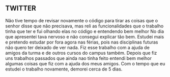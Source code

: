 ## TWITTER

Não tive tempo de revisar novamente o código para tirar as coisas que o senhor disse que não precisava, mas reli as funcionalidades que o trabalho
tinha que ter e fui olhando elas no código e entendendo bem melhor
No dia que apresentei tava nervoso e não consegui explicar tão bem. Estudei mais e pretendo estudar por fora agora nas férias, pois nas disciplinas
futuras não quero ter deixado de ver nada.
Fiz esse trabalho com a ajuda de amigos da turma e de outros cursos do campus também. Depois que fiz uns trabalhos passados que ainda nao tinha feito
entendi bem melhor algumas coisas que fiz com a ajuda dos meus amigos.
Com o tempo que eu estudei o trabalho novamente, demorei cerca de 5 dias.

